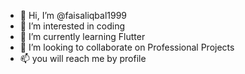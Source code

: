 - 👋 Hi, I’m @faisaliqbal1999
- 👀 I’m interested in coding
- 🌱 I’m currently learning Flutter
- 💞️ I’m looking to collaborate on Professional Projects
- 📫 you will reach me by profile

<!---
faisaliqbal1999/faisaliqbal1999 is a ✨ special ✨ repository because its `README.md` (this file) appears on your GitHub profile.
You can click the Preview link to take a look at your changes.
--->
